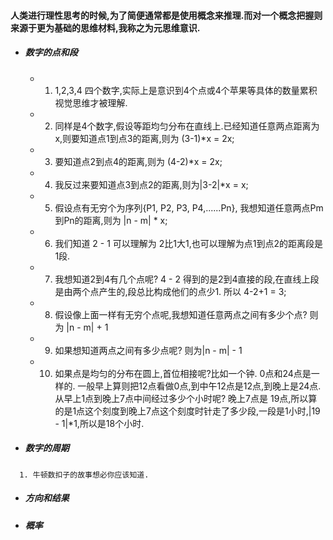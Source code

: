
#### 人类进行理性思考的时候,为了简便通常都是使用概念来推理.而对一个概念把握则来源于更为基础的思维材料,我称之为元思维意识.

 - ##### 数字的点和段

    - 1. 1,2,3,4 四个数字,实际上是意识到4个点或4个苹果等具体的数量累积视觉思维才被理解.
    - 2. 同样是4个数字,假设等距均匀分布在直线上.已经知道任意两点距离为x,则要知道点1到点3的距离,则为 (3-1)*x = 2x;
    - 3. 要知道点2到点4的距离,则为 (4-2)*x = 2x;
    - 4. 我反过来要知道点3到点2的距离,则为|3-2|*x = x;
    - 5. 假设点有无穷个为序列{P1, P2, P3, P4,......Pn}, 我想知道任意两点Pm到Pn的距离,则为 |n - m| * x;
    - 6. 我们知道 2 - 1 可以理解为 2比1大1,也可以理解为点1到点2的距离段是1段.
    - 7. 我想知道2到4有几个点呢? 4 - 2 得到的是2到4直接的段,在直线上段是由两个点产生的,段总比构成他们的点少1. 所以 4-2+1 = 3;
    - 8. 假设像上面一样有无穷个点呢,我想知道任意两点之间有多少个点? 则为 |n - m| + 1
    - 9. 如果想知道两点之间有多少点呢? 则为|n - m| - 1
    - 10. 如果点是均匀的分布在圆上,首位相接呢?比如一个钟. 0点和24点是一样的. 一般早上算则把12点看做0点,到中午12点是12点,到晚上是24点.从早上1点到晚上7点中间经过多少个小时呢? 晚上7点是 19点,所以算的是1点这个刻度到晚上7点这个刻度时针走了多少段,一段是1小时,|19 - 1|*1,所以是18个小时.

 - ##### 数字的周期
 ```
   1. 牛顿数扣子的故事想必你应该知道.
 ```
 
 - ##### 方向和结果

 - ##### 概率
